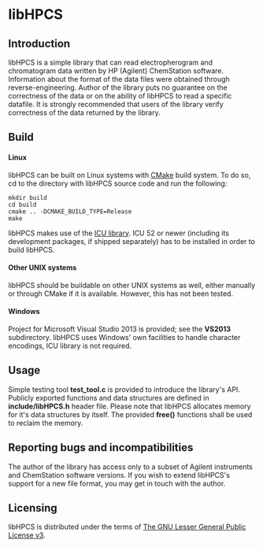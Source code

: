 libHPCS
===

Introduction
---

libHPCS is a simple library that can read electropherogram and chromatogram data written by HP (Agilent) ChemStation software. Information about the format of the data files were obtained through reverse-engineering. Author of the library puts no guarantee on the correctness of the data or on the ability of libHPCS to read a specific datafile. It is strongly recommended that users of the library verify correctness of the data returned by the library.

Build
---

#### Linux

libHPCS can be built on Linux systems with [CMake](https://cmake.org) build system. To do so, cd to the directory with libHPCS source code and run the following:

	mkdir build
	cd build
	cmake .. -DCMAKE_BUILD_TYPE=Release
	make

libHPCS makes use of the [ICU library](http://site.icu-project.org). ICU 52 or newer (including its development packages, if shipped separately) has to be installed in order to build libHPCS.

#### Other UNIX systems

libHPCS should be buildable on other UNIX systems as well, either manually or through CMake if it is available. However, this has not been tested.

#### Windows

Project for Microsoft Visual Studio 2013 is provided; see the **VS2013** subdirectory. libHPCS uses Windows' own facilities to handle character encodings, ICU library is not required.

Usage
---

Simple testing tool **test_tool.c** is provided to introduce the library's API. Publicly exported functions and data structures are defined in **include/libHPCS.h** header file. Please note that libHPCS allocates memory for it's data structures by itself. The provided **free()** functions shall be used to reclaim the memory.

Reporting bugs and incompatibilities
---

The author of the library has access only to a subset of Agilent instruments and ChemStation software versions. If you wish to extend libHPCS's support for a new file format, you may get in touch with the author.

Licensing
---

libHPCS is distributed under the terms of [The GNU Lesser General Public License v3](https://www.gnu.org/licenses/gpl-3.0.en.html).

